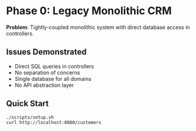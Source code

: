 # Phase 0: Legacy Monolithic CRM

**Problem**: Tightly-coupled monolithic system with direct database access in controllers.

## Issues Demonstrated
- Direct SQL queries in controllers
- No separation of concerns
- Single database for all domains
- No API abstraction layer

## Quick Start
```bash
./scripts/setup.sh
curl http://localhost:8080/customers